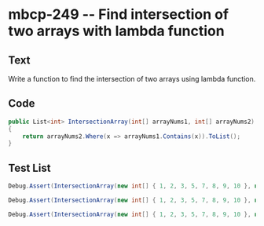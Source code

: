 # mbcp-249 -- Find intersection of two arrays with lambda function

## Text

Write a function to find the intersection of two arrays using lambda function.

## Code

```csharp
public List<int> IntersectionArray(int[] arrayNums1, int[] arrayNums2) 
{
    return arrayNums2.Where(x => arrayNums1.Contains(x)).ToList();
}
```

## Test List

```csharp
Debug.Assert(IntersectionArray(new int[] { 1, 2, 3, 5, 7, 8, 9, 10 }, new int[] { 1, 2, 4, 8, 9 }).SequenceEqual(new int[] { 1, 2, 8, 9 }));
```

```csharp
Debug.Assert(IntersectionArray(new int[] { 1, 2, 3, 5, 7, 8, 9, 10 }, new int[] { 3, 5, 7, 9 }).SequenceEqual(new int[] { 3, 5, 7, 9 }));
```

```csharp
Debug.Assert(IntersectionArray(new int[] { 1, 2, 3, 5, 7, 8, 9, 10 }, new int[] { 10, 20, 30, 40 }).SequenceEqual(new int[] { 10 }));
```
